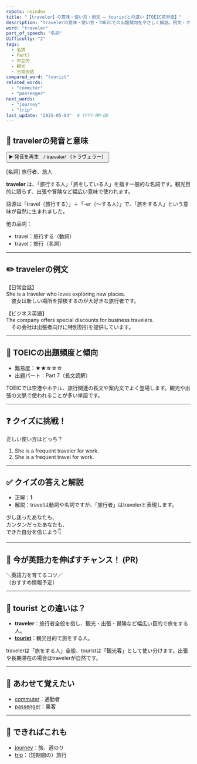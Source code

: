 ```yaml
---
robots: noindex
title: "【traveler】の意味・使い方・例文 ― touristとの違い【TOEIC英単語】"
description: "travelerの意味・使い方・TOEICでの出題傾向をやさしく解説。例文・クイズ付きでtouristとの違いもわかりやすく学べます。"
word: "traveler"
part_of_speech: "名詞"
difficulty: "2"
tags:
  - 名詞
  - Part7
  - 中立的
  - 観光
  - 日常会話
compared_word: "tourist"
related_words:
  - "commuter"
  - "passenger"
next_words:
  - "journey"
  - "trip"
last_update: "2025-05-04"  # YYYY-MM-DD
---
```


## 🔰 travelerの発音と意味

<button class="play-audio" onclick="playTTS('traveler')">
  <span class="play-audio-main">
    ▶️ 発音を再生　/ˈtrævələr/
  </span>
  <span class="play-audio-sub">
    （トラヴェラー）
  </span>
</button>

[名詞] 旅行者、旅人

**traveler** は、「旅行する人」「旅をしている人」を指す一般的な名詞です。観光目的に限らず、出張や冒険など幅広い意味で使われます。

語源は「travel（旅行する）」＋「-er（～する人）」で、「旅をする人」という意味が自然に生まれました。

他の品詞：  
- travel：旅行する（動詞）
- travel：旅行（名詞）

---

## ✏️ travelerの例文

【日常会話】  
She is a traveler who loves exploring new places.  
　彼女は新しい場所を探検するのが大好きな旅行者です。

【ビジネス英語】  
The company offers special discounts for business travelers.  
　その会社は出張者向けに特別割引を提供しています。

---

## 🎯 TOEICの出題頻度と傾向

- 難易度：★★☆☆☆
- 出題パート：Part 7（長文読解）

TOEICでは空港やホテル、旅行関連の長文や案内文でよく登場します。観光や出張の文脈で使われることが多い単語です。

---

## ❓ クイズに挑戦！

正しい使い方はどっち？

1. She is a frequent traveler for work.  
2. She is a frequent travel for work.

---

## ✅ クイズの答えと解説

- 正解：**1**
- 解説：travelは動詞や名詞ですが、「旅行者」はtravelerと表現します。

少し迷ったあなたも、  
カンタンだったあなたも、  
できた自分を信じよう👇️

---

## 🚀 今が英語力を伸ばすチャンス！ (PR)

<div class="info-center">
＼英語力を育てるコツ／<br>  
（おすすめ情報予定）
</div>

---

## 🤔  tourist との違いは？

- **traveler**：旅行者全般を指し、観光・出張・冒険など幅広い目的で旅をする人。
- **[tourist](/tourist)**：観光目的で旅をする人。

travelerは「旅をする人」全般、touristは「観光客」として使い分けます。出張や長期滞在の場合はtravelerが自然です。

---

## 🧩 あわせて覚えたい

- [commuter](/commuter)：通勤者
- [passenger](/passenger)：乗客

---

## 📖 できればこれも

- [journey](/journey)：旅、道のり
- [trip](/trip)：（短期間の）旅行

<!-- cvid: aid49_bid04 -->
